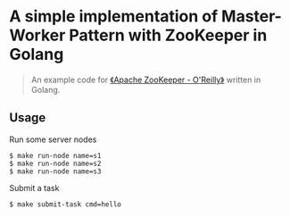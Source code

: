 # A simple implementation of Master-Worker Pattern with ZooKeeper in Golang

> An example code for
[《Apache ZooKeeper - O'Reilly》](https://www.oreilly.com/library/view/zookeeper/9781449361297/)
written in Golang.

## Usage

Run some server nodes

```shell
$ make run-node name=s1
$ make run-node name=s2
$ make run-node name=s3
```

Submit a task

```shell
$ make submit-task cmd=hello
```
